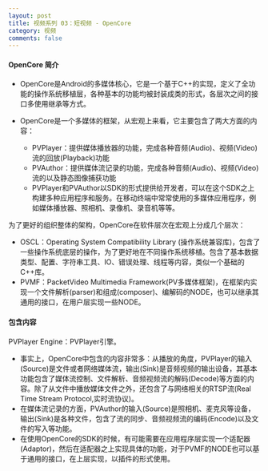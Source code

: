 ```yaml
---
layout: post
title: 视频系列 03：短视频 - OpenCore
category: 视频
comments: false
---
```



#### OpenCore 简介

* OpenCore是Android的多媒体核心，它是一个基于C++的实现，定义了全功能的操作系统移植层，各种基本的功能均被封装成类的形式，各层次之间的接口多使用继承等方式。

* OpenCore是一个多媒体的框架，从宏观上来看，它主要包含了两大方面的内容：
	* PVPlayer：提供媒体播放器的功能，完成各种音频(Audio)、视频(Video)流的回放(Playback)功能
	* PVAuthor：提供媒体流记录的功能，完成各种音频(Audio)、视频(Video)流的以及静态图像捕获功能
	* PVPlayer和PVAuthor以SDK的形式提供给开发者，可以在这个SDK之上构建多种应用程序和服务。在移动终端中常常使用的多媒体应用程序，例如媒体播放器、照相机、录像机、录音机等等。


为了更好的组织整体的架构，OpenCore在软件层次在宏观上分成几个层次：


* OSCL：Operating System Compatibility Library (操作系统兼容库)，包含了一些操作系统底层的操作，为了更好地在不同操作系统移植。包含了基本数据类型、配置、字符串工具、IO、错误处理、线程等内容，类似一个基础的C++库。
* PVMF：PacketVideo Multimedia Framework(PV多媒体框架)，在框架内实现一个文件解析(parser)和组成(composer)、编解码的NODE，也可以继承其通用的接口，在用户层实现一些NODE。

#### 包含内容

PVPlayer Engine：PVPlayer引擎。

* 事实上，OpenCore中包含的内容非常多：从播放的角度，PVPlayer的输入(Source)是文件或者网络媒体流，输出(Sink)是音频视频的输出设备，其基本功能包含了媒体流控制、文件解析、音频视频流的解码(Decode)等方面的内容。除了从文件中播放媒体文件之外，还包含了与网络相关的RTSP流(Real Time Stream Protocol,实时流协议)。
* 在媒体流记录的方面，PVAuthor的输入(Source)是照相机、麦克风等设备，输出(Sink)是各种文件，包含了流的同步、音频视频流的编码(Encode)以及文件的写入等功能。
* 在使用OpenCore的SDK的时候，有可能需要在应用程序层实现一个适配器(Adaptor)，然后在适配器之上实现具体的功能，对于PVMF的NODE也可以基于通用的接口，在上层实现，以插件的形式使用。
 

 
